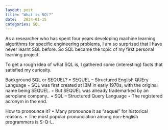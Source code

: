 ```yaml
---
layout: post
title: "What is SQL?"
date:   2024-01-15
categories: SQL
---
```


As a researcher who has spent four years developing machine learning algorithms for specific engineering problems, I am so surprised that I have never learnt SQL before. So SQL became the topic of my first personal learning project. 

To get a rough idea of what SQL is, I gathered some (interesting) facts that satisfied my curiosity. 

Background
SQL or SEQUEL?
    • SEQUEL – Structured English QUEry Language 
        ◦ SQL was first created at IBM in early 1970s, with the original name being SEQUEL. 
        ◦ But SEQUEL was already trademarked by an aeroplane company..
    • SQL – Structured Query Language
        ◦ The registered acronym in the end. 

How to pronounce it?
    • Many pronounce it as “sequel” for historical reasons. 
    • The most popular pronunciation among non-English programmers is S-Q-L. 




